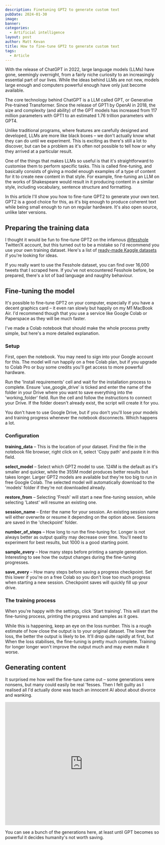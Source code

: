 ```yaml
---
description: Finetuning GPT2 to generate custom text
pubDate: 2024-01-30
image: 
banner: 
categories:
  - Artificial intelligence
layout: post
author: Matt Kevan
title: How to fine-tune GPT2 to generate custom text
tags:
  - Article
---
```


With the release of ChatGPT in 2022, large language models (LLMs) have gone, seemingly overnight, from a fairly niche curiosity to an increasingly essential part of our lives. While the ideas behind LLMs are not new, models large enough and computers powerful enough have only just become available. 

The core technology behind ChatGPT is a LLM called GPT, or Generative Pre-trained Transformer. Since the release of GPT1 by OpenAI in 2018, the size and complexity (and ability) of the GPT models has increased from 117 million parameters with GPT1 to an estimated 1.76 trillion parameters with GPT4.

Unlike traditional programs, where features are carefully designed and developed, LLMs are more like black boxes – we don't actually know what they can do until we experiment. This is exciting as there's still a lot to discover, but can be a problem as it's often not possible to tell how or why they arrived at a particular result.

One of the things that makes LLMs so useful is that it's straightforward to customise them to perform specific tasks. This is called fine-tuning, and basically consists of giving a model enough examples of a type of content for it to create new content in that style. For example, fine-tuning an LLM on the works of Shakespeare would result in it producing content in a similar style, including vocabulary, sentence structure and formatting.

In this article I'll show you how to fine-tune GPT2 to generate your own text. GPT2 is a good choice for this, as it's big enough to produce coherent text while being small enough to run on regular hardware. It's also open source, unlike later versions.

## Preparing the training data

I thought it would be fun to fine-tune GPT2 on the infamous [@fesshole](https://twitter.com/fesshole) Twitter/X account, but this turned out to be a mistake so I'd recommend you use your own training dataset. Here's a list of [ready-made Kaggle datasets](https://www.kaggle.com/datasets?tags=13204-NLP) if you're looking for ideas. 

If you really want to use the Fesshole dataset, you can find over 16,000 tweets that I scraped here. If you've not encountered Fesshole before, be prepared, there's a lot of bad language and naughty behaviour.

## Fine-tuning the model

It's possible to fine-tune GPT2 on your computer, especially if you have a decent graphics card – it even ran slowly but happily on my M1 MacBook Air. I'd recommend though that you use a service like Google Colab or Paperspace as they will be much faster. 

I've made a Colab notebook that should make the whole process pretty simple, but here's a more detailed explanation.

### Setup 
First, open the notebook. You may need to sign into your Google account for this. The model will run happily on a free Colab plan, but if you upgrade to Colab Pro or buy some credits you'll get access to more powerful hardware.

Run the 'Install requirements' cell and wait for the installation process to complete. Ensure 'use_google_drive' is ticked and enter the name of the folder in your Drive where you want to save everything into the 'working_folder' field. Run the cell and follow the instructions to connect your Drive. If the folder doesn't already exist, the script will create it for you. 

You don't have to use Google Drive, but if you don't you'll lose your models and training progress whenever the notebook disconnects. Which happens a lot.

### Configuration

**training_data** – This is the location of your dataset. Find the file in the notebook file browser, right click on it, select 'Copy path' and paste it in this field.

**select_model** – Select which GPT2 model to use. 124M is the default as it's smaller and quicker, while the 355M model produces better results but takes longer. Larger GPT2 models are available but they're too big to run in free Google Colab. The selected model will automatically download to the 'models' folder if they're not downloaded already.

**restore_from** – Selecting 'Fresh' will start a new fine-tuning session, while selecting 'Latest' will resume an existing one.

**session_name** – Enter the name for your session. An existing session name will either overwrite or resume it depending on the option above. Sessions are saved in the 'checkpoint' folder.

**number_of_steps** – How long to run the fine-tuning for. Longer is not always better as output quality may decrease over time. You'll need to experiment for best results, but 1000 is a good starting point.

**sample_every** – How many steps before printing a sample generation. Interesting to see how the output changes during the fine-tuning progresses.

**save_every** – How many steps before saving a progress checkpoint. Set this lower if you're on a free Colab so you don't lose too much progress when starting a new session. Checkpoint saves will quickly fill up your drive.

### The training process

When you're happy with the settings, click 'Start training'. This will start the fine-tuning process, printing the progress and samples as it goes.

While this is happening, keep an eye on the loss number. This is a rough estimate of how close the output is to your original dataset. The lower the loss, the better the output is likely to be. It'll drop quite rapidly at first, but When the loss stabilises, the fine-tuning is pretty much complete. Training for longer longer won't improve the output much and may even make it worse.

## Generating content

It surprised me how well the fine-tune came out – some generations were nonsens, but many could easily be real 'fesses. Then I felt guilty as I realised all I'd actually done was teach an innocent AI about about divorce and wanking.

<iframe width="100%" height="400px" src="https://www.youtube.com/embed/Z9cw4pyKMSU?si=oRXMJKaESNLkeIgE" title="YouTube video player" frameborder="0" allow="accelerometer; autoplay; clipboard-write; encrypted-media; gyroscope; picture-in-picture; web-share" allowfullscreen></iframe>

You can see a bunch of the generations here, at least until GPT becomes so powerful it decides humanity's not worth saving.

